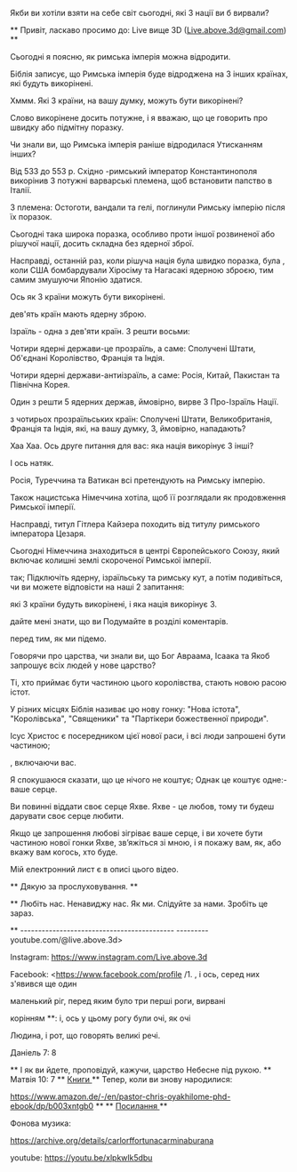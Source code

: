 Якби ви хотіли взяти на себе світ сьогодні, які 3 нації ви б
вирвали?

** Привіт, ласкаво просимо до: Live вище 3D (<Live.above.3d@gmail.com>) **

Сьогодні я поясню, як римська імперія можна відродити.

Біблія записує, що Римська імперія буде відроджена на 3 інших
країнах, які будуть викорінені.

Хммм. Які 3 країни, на вашу думку, можуть бути викорінені?

Слово викорінене досить потужне, і я вважаю, що це говорить про швидку або
підмітну поразку.

Чи знали ви, що Римська імперія раніше відродилася
Утисканням інших?

Від 533 до 553 р. Східно -римський імператор Константинополя викорінив
3 потужні варварські племена, щоб встановити папство в Італії.

3 племена: Остоготи, вандали та гелі, поглинули
Римську імперію після їх поразок.

Сьогодні така широка поразка, особливо проти іншої розвиненої або
рішучої нації, досить складна без ядерної зброї.

Насправді, останній раз, коли рішуча нація була швидко поразка, була
, коли США бомбардували Хіросіму та Нагасакі ядерною
зброєю, тим самим змушуючи Японію здатися.

Ось як 3 країни можуть бути викорінені.

дев'ять країн мають ядерну зброю.

Ізраїль - одна з дев'яти країн. З решти восьми:

Чотири ядерні держави-це прозраїль, а саме: Сполучені Штати, Об'єднані
Королівство, Франція та Індія.

Чотири ядерні держави-антиізраїль, а саме: Росія, Китай, Пакистан та
Північна Корея.

Один з решти 5 ядерних держав, ймовірно, вирве 3 Про-Ізраїль
Нації.

з чотирьох прозраїльських країн: Сполучені Штати, Великобританія, Франція
та Індія, які, на вашу думку, 3, ймовірно, нападають?

Хаа Хаа. Ось друге питання для вас: яка нація викорінує 3
інші?

І ось натяк.

Росія, Туреччина та Ватикан всі претендують на Римську імперію.

Також нацистська Німеччина хотіла, щоб її розглядали як продовження Римської імперії.

Насправді, титул Гітлера Кайзера походить від титулу римського імператора
Цезаря.

Сьогодні Німеччина знаходиться в центрі Європейського Союзу, який включає
колишні землі скороченої Римської імперії.

так; Підключіть ядерну, ізраїльську та римську кут, а потім подивіться, чи
ви можете відповісти на наші 2 запитання:

які 3 країни будуть викорінені, і яка нація викорінує 3.

дайте мені знати, що ви Подумайте в розділі коментарів.

перед тим, як ми підемо.

Говорячи про царства, чи знали ви, що Бог Авраама, Ісаака та
Якоб запрошує всіх людей у ​​нове царство?

Ті, хто приймає бути частиною цього королівства, стають новою расою
істот.

У різних місцях Біблія називає цю нову гонку: "Нова істота",
"Королівська", "Священики" та "Партікери божественної природи".

Ісус Христос є посередником цієї нової раси, і всі люди
запрошені бути частиною;

, включаючи вас.

Я спокушаюся сказати, що це нічого не коштує; Однак це коштує одне:- ваше
серце.

Ви повинні віддати своє серце Яхве. Яхве - це любов, тому ти будеш
дарувати своє серце любити.

Якщо це запрошення любові зігріває ваше серце, і ви хочете бути частиною нової гонки
Яхве, зв’яжіться зі мною, і я покажу вам, як, або вкажу вам
когось, хто буде.

Мій електронний лист є в описі цього відео.

** Дякую за прослуховування. **

** Любіть нас. Ненавиджу нас. Як ми. Слідуйте за нами. Зробіть це зараз.

** ------------------------------------------- --------- youtube.com/@live.above.3d>

Instagram: <https://www.instagram.com/Live.above.3d>

Facebook: <https://www.facebook.com/profile /1. , і ось, серед них з'явився ще один

маленький ріг, перед яким було три перші роги, вирвані

корінням **: і, ось у цьому рогу були очі, як очі

Людина, і рот, що говорять великі речі.

Даніель 7: 8

** І як ви йдете, проповідуй, кажучи, царство Небесне під рукою. **
Матвія 10: 7
** <u> Книги </u > **
Тепер, коли ви знову народилися:

<https://www.amazon.de/-/en/pastor-chris-oyakhilome-phd-ebook/dp/b003xntgb0>  ** ** <u> Посилання </u> **

Фонова музика:

<https://archive.org/details/carlorffortunacarminaburana>

youtube: <https://youtu.be/xlpkwlk5dbu>



